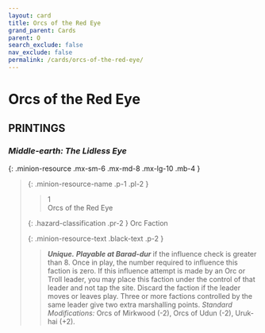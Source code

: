 ```yaml
---
layout: card
title: Orcs of the Red Eye
grand_parent: Cards
parent: O
search_exclude: false
nav_exclude: false
permalink: /cards/orcs-of-the-red-eye/
---
```


# Orcs of the Red Eye


## PRINTINGS


### _Middle-earth: The Lidless Eye_

{: .minion-resource .mx-sm-6 .mx-md-8 .mx-lg-10 .mb-4 }
> {: .minion-resource-name .p-1 .pl-2 }
> > <div class="hazard-mp">1</div>
> > <div class="card-name">Orcs of the Red Eye</div>
>
> {: .hazard-classification .pr-2 }
> Orc Faction
>
> {: .minion-resource-text .black-text .p-2 }
> > _**Unique.**_ ***Playable at Barad-dur*** if the influence check is greater than 8. Once in play, the number required to influence this faction is zero. If this influence attempt is made by an Orc or Troll leader, you may place this faction under the control of that leader and not tap the site. Discard the faction if the leader moves or leaves play. Three or more factions controlled by the same leader give two extra marshalling points. _Standard Modifications:_ Orcs of Mirkwood (-2), Orcs of Udun (-2), Uruk-hai (+2).   
> 
